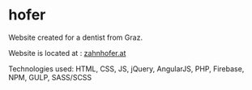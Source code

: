 # hofer

Website created for a dentist from Graz.

Website is located at : [zahnhofer.at](http://www.zahnhofer.at/)

Technologies used: HTML, CSS, JS, jQuery, AngularJS, PHP, Firebase, NPM, GULP, SASS/SCSS

